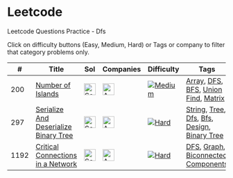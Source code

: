 # Leetcode
Leetcode Questions Practice - Dfs

Click on difficulty buttons (Easy, Medium, Hard) or Tags or company to filter that category problems only.

|#|Title|Sol|Companies|Difficulty|Tags|
| - | - | - | - | - |  - |
|200|[Number of Islands](https://leetcode.com/problems/number-of-islands/)|[<img src="https://edent.github.io/SuperTinyIcons/images/svg/github.svg" width="27" title="Solution" />](https://github.com/yvrakesh/Leetcode/tree/main/code/0200-Number-Of-Islands)|[<img src="https://edent.github.io/SuperTinyIcons/images/svg/amazon.svg" width="27" title="Amazon" />](https://github.com/yvrakesh/Leetcode/tree/main/company/Amazon)|[![Medium](https://img.shields.io/badge/-Medium-yellow)](https://github.com/yvrakesh/Leetcode/tree/main/difficulty/Medium)|[Array](https://github.com/yvrakesh/Leetcode/tree/main/tag/Array), [DFS](https://github.com/yvrakesh/Leetcode/tree/main/tag/DFS),  [BFS](https://github.com/yvrakesh/Leetcode/tree/main/tag/BFS), [Union Find](https://github.com/yvrakesh/Leetcode/tree/main/tag/Union-Find),  [Matrix](https://github.com/yvrakesh/Leetcode/tree/main/tag/Matrix)|50.7%|97.3%|
|297|[Serialize And Deserialize Binary Tree](https://leetcode.com/problems/serialize-and-deserialize-binary-tree/)|[<img src="https://edent.github.io/SuperTinyIcons/images/svg/github.svg" width="27" title="Solution" />](https://github.com/yvrakesh/Leetcode/tree/main/code/0297-Serialize-And-Deserialize-Binary-Tree)|[<img src="https://edent.github.io/SuperTinyIcons/images/svg/amazon.svg" width="27" title="Amazon" />](https://github.com/yvrakesh/Leetcode/tree/main/company/Amazon)|[![Hard](https://img.shields.io/badge/-Hard-red)](https://github.com/yvrakesh/Leetcode/tree/main/difficulty/Hard)|[String](https://github.com/yvrakesh/Leetcode/tree/main/tag/String), [Tree](https://github.com/yvrakesh/Leetcode/tree/main/tag/Tree), [Dfs](https://github.com/yvrakesh/Leetcode/tree/main/tag/Dfs), [Bfs](https://github.com/yvrakesh/Leetcode/tree/main/tag/Bfs), [Design](https://github.com/yvrakesh/Leetcode/tree/main/tag/Design), [Binary Tree](https://github.com/yvrakesh/Leetcode/tree/main/tag/Binary-Tree)|51.3%|95.7%|
|1192|[Critical Connections in a Network](https://leetcode.com/problems/critical-connections-in-a-network/)|[<img src="https://edent.github.io/SuperTinyIcons/images/svg/github.svg" width="27" title="Solution" />](https://github.com/yvrakesh/Leetcode/tree/main/code/1192-Critical-Connections-In-A-Network)|[<img src="https://edent.github.io/SuperTinyIcons/images/svg/amazon.svg" width="27" title="Amazon" />](https://github.com/yvrakesh/Leetcode/tree/main/company/Amazon)|[![Hard](https://img.shields.io/badge/-Hard-red)](https://github.com/yvrakesh/Leetcode/tree/main/difficulty/Hard)|[DFS](https://github.com/yvrakesh/Leetcode/tree/main/tag/DFS),  [Graph](https://github.com/yvrakesh/Leetcode/tree/main/tag/Graph),  [Biconnected Components](https://github.com/yvrakesh/Leetcode/tree/main/tag/Biconnected-Components)|51.7%|95.6%|